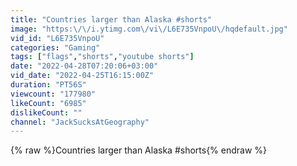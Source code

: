 ```yaml
---
title: "Countries larger than Alaska #shorts"
image: "https:\/\/i.ytimg.com\/vi\/L6E735VnpoU\/hqdefault.jpg"
vid_id: "L6E735VnpoU"
categories: "Gaming"
tags: ["flags","shorts","youtube shorts"]
date: "2022-04-28T07:20:06+03:00"
vid_date: "2022-04-25T16:15:00Z"
duration: "PT56S"
viewcount: "177980"
likeCount: "6985"
dislikeCount: ""
channel: "JackSucksAtGeography"
---
```

{% raw %}Countries larger than Alaska #shorts{% endraw %}
